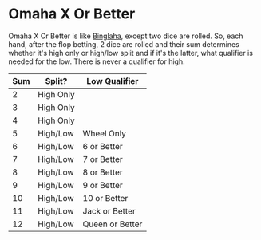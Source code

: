 # Omaha X Or Better

Omaha X Or Better is like
[Binglaha](https://www.ceemeck.org/BARGERuleBook2021/TournGames.html#binglaha),
except two dice are rolled.  So, each hand, after the flop betting, 2
dice are rolled and their sum determines whether it's high only or
high/low split and if it's the latter, what qualifier is needed for the low.
There is never a qualifier for high.

|Sum|Split?|Low Qualifier|
|---|------|---------|
|2|High Only||
|3|High Only||
|4|High Only||
|5|High/Low|Wheel Only|
|6|High/Low|6 or Better|
|7|High/Low|7 or Better|
|8|High/Low|8 or Better|
|9|High/Low|9 or Better|
|10|High/Low|10 or Better|
|11|High/Low|Jack or Better|
|12|High/Low|Queen or Better|
